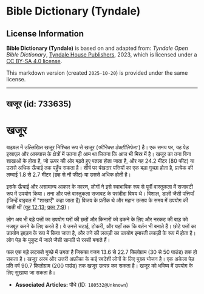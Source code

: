 # Bible Dictionary (Tyndale)

## License Information

**Bible Dictionary (Tyndale)** is based on and adapted from: _Tyndale Open Bible Dictionary_, [Tyndale House Publishers](https://tyndaleopenresources.com/), 2023, which is licensed under a [CC BY-SA 4.0 license](https://creativecommons.org/licenses/by-sa/4.0/legalcode.en).

This markdown version (created `2025-10-20`) is provided under the same license.



--------------------------------

## खजूर (id: 733635)

खजूर
====

बाइबल में उल्लिखित खजूर निश्चित रूप से खजूर (*फीनिक्स डेक्टीलिफेरा* ) है। एक समय पर, यह पेड़ इस्राएल और आसपास के क्षेत्रों में उतना ही आम था जितना कि आज भी मिस्र में है। खजूर का तना बिना शाखाओं के होता है, जो ऊपर की ओर बढ़ते हुए पतला होता जाता है, और यह 24\.2 मीटर (80 फीट) या उससे अधिक ऊँचाई तक पहुँच सकता है। शीर्ष पर पंखदार पत्तियों का एक बड़ा गुच्छा होता है, प्रत्येक की लम्बाई 1\.8 से 2\.7 मीटर (छह से नौ फीट) या उससे अधिक होती है।

इसके ऊँचाई और असामान्य आकार के कारण, लोगों ने इसे स्वाभाविक रूप से पूर्वी वास्तुकला में सजावटी रूप में उपयोग किया। तना और पत्ते वास्तुकला सजावट के पसंदीदा विषय थे। विशाल, डाली जैसी पत्तियाँ (जिन्हें बाइबल में "शाखाएँ" कहा जाता है) विजय के प्रतीक थे और महान उत्सव के समय में उपयोग की जाती थीं ([यूह 12:13](https://ref.ly/John12:13); [प्रका 7:9](https://ref.ly/Rev7:9))।

लोग अब भी बड़े पत्तों का उपयोग घरों की छतों और किनारों को ढकने के लिए और नरकट की बाड़ को मजबूत करने के लिए करते हैं। वे उनसे चटाई, टोकरी, और यहाँ तक कि बर्तन भी बनाते हैं। छोटे पत्तों का उपयोग झाड़न के रूप में किया जाता है, और तने की लकड़ी का उपयोग इमारती लकड़ी के रूप में होता है। लोग पेड़ के मुकुट में जाले जैसी सामग्री से रस्सी बनाते हैं।

फल एक बड़े लटकते गुच्छे में उगता है जिसका वजन 13\.6 से 22\.7 किलोग्राम (30 से 50 पाउंड) तक हो सकता है। खजूर अरब और उत्तरी अफ्रीका के कई स्वदेशी लोगों के लिए मुख्य भोजन है। एक अकेला पेड़ प्रति वर्ष 90\.7 किलोग्राम (200 पाउंड) तक खजूर उत्पन्न कर सकता है। खजूर को भविष्य में उपयोग के लिए सुखाया जा सकता है।

* **Associated Articles:** पौधे (ID: `180532@Unknown`)


